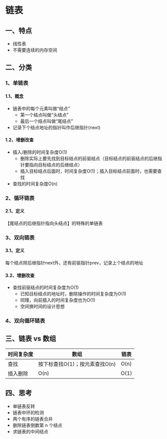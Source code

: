 # 链表

## 一、特点
- 线性表
- 不需要连续的内存空间

## 二、分类
### 1、单链表
#### 1.1、概念
- 链表中的每个元素叫做“结点”
    - 第一个结点叫做“头结点”
    - 最后一个结点叫做“尾结点”
- 记录下个结点地址的指针叫作后继指针(next)

#### 1.2、增删改查
- 插入/删除的时间复杂度O(1)
    - 删除实际上要先找到目标结点的前驱结点（目标结点的前驱结点的后继指针要指向目标结点的后继结点）
    - 插入目标结点后面时，时间复杂度O(1)；插入目标结点前面时，也需要查找
- 查找的时间复杂度O(n)

### 2、循环链表
#### 2.1、定义
【尾结点的后继指针指向头结点】的特殊的单链表

### 3、双向链表
#### 3.1、定义
每个结点除后继指针next外，还有前驱指针prev，记录上个结点的地址

#### 3.2、增删改查
- 查找前驱结点的时间复杂度为O(1)
    - 已知目标结点的地址时，删除操作的时间复杂度为O(1)
    - 同理，向前插入的时间复杂度也为O(1)
    - 空间换时间的设计思想

### 4、双向循环链表

## 三、链表 vs 数组
时间复杂度 | 数组 | 链表
---|---|---
查找 | 按下标查找O(1)；按元素查找O(n) | O(n) 
插入删除 | O(n) | O(1)

## 四、思考
- 单链表反转
- 链表中环的检测
- 两个有序的链表合并
- 删除链表倒数第 n 个结点
- 求链表的中间结点